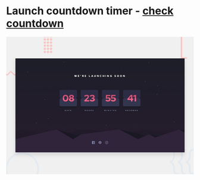 # Launch countdown timer - [check countdown](https://zanguraa.github.io/Launch-countdown-timer-/)

![Design preview for the Launch countdown timer coding challenge](./design/desktop-preview.jpg)


